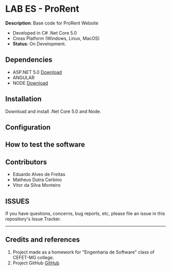 # LAB ES - ProRent

**Description**:  Base code for ProRent Website
  - Developed in C# .Net Core 5.0
  - Cross Platform (Windows, Linux, MacOS)
  - **Status**:  On Development.

## Dependencies
  - ASP.NET 5.0 [Download](https://dotnet.microsoft.com/download)
  - ANGULAR
  - NODE [Download](https://nodejs.org/en/download/)

## Installation
Download and install .Net Core 5.0 and Node.

## Configuration


## How to test the software


## Contributors
- Eduardo Alves de Freitas
- Matheus Dutra Cerbino
- Vitor da Silva Monteiro

## ISSUES

If you have questions, concerns, bug reports, etc, please file an issue in this repository's Issue Tracker.

----

## Credits and references

1. Project made as a homework for "Engenharia de Software" class of CEFET-MG college.
2. Project GitHub [GitHub](https://github.com/Pinacolada8/ProRent)

